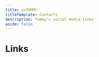 ```yaml
---
title: uxTOMMY
titleTemplate: Contacts
description: Tommy's social media links
aside: false
---
```


<h1>Links</h1>
